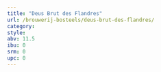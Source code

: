 ```yaml
---
title: "Deus Brut des Flandres"
url: /brouwerij-bosteels/deus-brut-des-flandres/
category: 
style: 
abv: 11.5
ibu: 0
srm: 0
upc: 0
---
```


